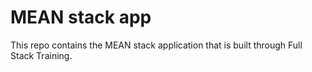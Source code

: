 # MEAN stack app
This repo contains the MEAN stack application that is built through Full Stack Training.
